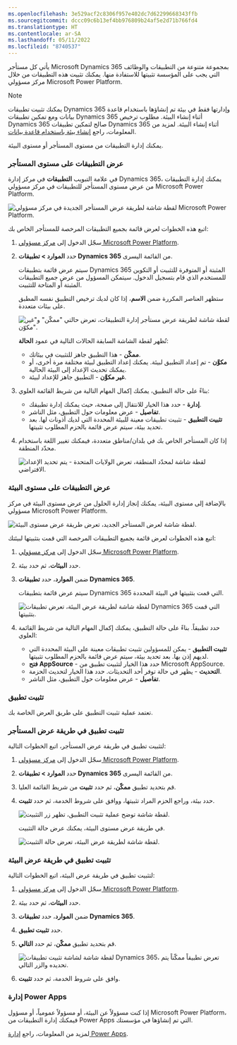 ```yaml
---
ms.openlocfilehash: 3e529acf2c8306f957e402dc7d62299668343ffb
ms.sourcegitcommit: dccc09c6b13ef4bb976809b24af5e2d71b766fd4
ms.translationtype: HT
ms.contentlocale: ar-SA
ms.lasthandoff: 05/11/2022
ms.locfileid: "8740537"
---
```

يأتي كل مستأجر ‪Microsoft Dynamics 365‬ بمجموعة متنوعة من التطبيقات والوظائف التي يجب على المؤسسة تثبيتها للاستفادة منها. يمكنك تثبيت هذه التطبيقات من خلال مركز مسؤولي Microsoft Power Platform.

> [!NOTE]
> يمكنك تثبيت تطبيقات Dynamics 365 وإدارتها فقط في بيئة تم إنشاؤها باستخدام قاعدة بيانات ومع تمكين تطبيقات Dynamics 365 أثناء إنشاء البيئة. مطلوب ترخيص Dynamics 365 صالح لتمكين تطبيقات Dynamics 365 أثناء إنشاء البيئة. لمزيد من المعلومات، راجع [إنشاء بيئة باستخدام قاعدة بيانات](/power-platform/admin/create-environment#create-an-environment-with-a-database).

يمكنك إدارة التطبيقات من مستوى المستأجر أو مستوى البيئة.

### <a name="tenant-level-view-of-apps"></a>عرض التطبيقات على مستوى المستأجر

في علامة التبويب **التطبيقات** في مركز إدارة Dynamics 365، يمكنك إدارة التطبيقات من عرض مستوى المستأجر للتطبيقات في مركز مسؤولي Microsoft Power Platform. 

![لقطة شاشة لطريقة عرض المستأجر الجديدة في مركز مسؤولي Microsoft Power Platform.](../media/5-unit-app-management-tenant-view-sm.png "طريقة عرض المستأجر الجديدة")

اتبع هذه الخطوات لعرض قائمة بجميع التطبيقات المرخصة للمستأجر الخاص بك:

1. سجّل الدخول إلى [مركز مسؤولي Microsoft Power Platform](https://admin.powerplatform.microsoft.com).

2. حدد **الموارد > تطبيقات Dynamics 365** من القائمة اليسرى.

   سيتم عرض قائمة بتطبيقات Dynamics 365 المثبتة أو المتوفرة للتثبيت أو التكوين للمستخدم الذي قام بتسجيل الدخول. سيتمكن المسؤول من عرض جميع التطبيقات المثبتة أو المتاحة للتثبيت.

   ستظهر العناصر المكررة ضمن **الاسم**، إذا كان لديك ترخيص التطبيق نفسه المطبق على بيئات متعددة.

    ![لقطة شاشة لطريقة عرض مستأجر إدارة التطبيقات، تعرض حالتي "ممكّن" و"غير مكوّن".](../media/5-unit-app-management-install-app-4.png "إدارة طريقة عرض مستأجر التطبيقات")

   تُظهر لقطة الشاشة السابقة الحالات التالية في عمود **الحالة**:

   - **ممكّن** - هذا التطبيق جاهز للتثبيت في بيئاتك. 
   - **مكوَّن** - تم إعداد التطبيق لبيئة. يمكنك إعداد التطبيق لبيئة مختلفة مرة أخرى، أو يمكنك تحديث الإعداد إلى البيئة الحالية.
   - **غير مكوَّن** - التطبيق جاهز للإعداد لبيئة.

3. بناءً على حالة التطبيق، يمكنك إكمال المهام التالية من شريط القائمة العلوي:

    - **إدارة** - حدد هذا الخيار للانتقال إلى صفحة، حيث يمكنك إدارة تطبيقك. 
    - **تفاصيل** - عرض معلومات حول التطبيق، مثل الناشر.
    - **تثبيت التطبيق** - تثبيت تطبيقات معينة للبيئة المحددة التي لديك أذونات لها. بعد تحديد بيئة، سيتم عرض قائمة بالحزم المطلوب تثبيتها.

4. إذا كان المستأجر الخاص بك في بلدان/مناطق متعددة، فيمكنك تغيير اللغة باستخدام محدّد المنطقة.

     ![لقطة شاشة لمحدّد المنطقة، تعرض الولايات المتحدة - يتم تحديد الإعداد الافتراضي.](../media/5-unit-app-management-region-select.png "تحديد منطقة")

### <a name="environment-level-view-of-apps"></a>عرض التطبيقات على مستوى البيئة

بالإضافة إلى مستوى البيئة، يمكنك إنجاز إدارة الحلول من عرض مستوى البيئة في مركز مسؤولي Microsoft Power Platform.

![لقطة شاشة لعرض المستأجر الجديد، تعرض طريقة عرض مستوى البيئة.](../media/5-unit-app-management-environment-view-sm.png "طريقة عرض المستأجر الجديدة 2") 

اتبع هذه الخطوات لعرض قائمة بجميع التطبيقات المرخصة التي قمت بتثبيتها لبيئتك:

1. سجّل الدخول إلى [مركز مسؤولي Microsoft Power Platform](https://admin.powerplatform.microsoft.com).

2. حدد **البيئات**، ثم حدد بيئة.

3. ضمن **الموارد**، حدد **تطبيقات Dynamics 365**.

   سيتم عرض قائمة بتطبيقات Dynamics 365 التي قمت بتثبيتها في البيئة المحددة.

   ![لقطة شاشة لطريقة عرض البيئة، تعرض تطبيقات Dynamics 365 التي قمت بتثبيتها.](../media/5-unit-app-management-environment-view.png "طريقة عرض البيئة")

4. حدد تطبيقاً. بناءً على حالة التطبيق، يمكنك إكمال المهام التالية من شريط القائمة العلوي:

    - **تثبيت التطبيق** - يمكن للمسؤولين تثبيت تطبيقات معينة على البيئة المحددة التي لديهم إذن بها. بعد تحديد بيئة، سيتم عرض قائمة بالحزم المطلوب تثبيتها.
    - **فتح AppSource** - حدد هذا الخيار لتثبيت تطبيق من Microsoft AppSource.
    - **التحديث** - يظهر في حالة توفر أحد التحديثات. حدد هذا الخيار لتحديث الحزمة.
    - **تفاصيل** - عرض معلومات حول التطبيق، مثل الناشر.

### <a name="install-an-app"></a>تثبيت تطبيق
تعتمد عملية تثبيت التطبيق على طريق العرض الخاصة بك.

### <a name="install-an-app-in-the-tenant-view"></a>تثبيت تطبيق في طريقة عرض المستأجر
لتثبيت تطبيق في طريقة عرض المستأجر، اتبع الخطوات التالية:

1. سجّل الدخول إلى [مركز مسؤولي Microsoft Power Platform](https://admin.powerplatform.microsoft.com).

2. حدد **الموارد > تطبيقات Dynamics 365** من القائمة اليسرى.

3. قم بتحديد تطبيق **ممكّن**، ثم حدد **تثبيت** من شريط القائمة العليا. 

4. حدد بيئة، وراجع الحزم المراد تثبيتها، ووافق على شروط الخدمة، ثم حدد **تثبيت**.

   ![لقطة شاشة توضح عملية تثبيت التطبيق، تظهر زر التثبيت.](../media/5-unit-app-management-install-app-2.png "تثبيت التطبيق")

   في طريقة عرض مستوى البيئة، يمكنك عرض حالة التثبيت.

   ![لقطة شاشة لطريقة عرض البيئة، تعرض حالة التثبيت.](../media/5-unit-app-management-environment-view-3.png "طريقة عرض البيئة 3")

### <a name="install-an-app-in-the-environment-view"></a>تثبيت تطبيق في طريقة عرض البيئة
لتثبيت تطبيق في طريقة عرض البيئة، اتبع الخطوات التالية:

1. سجّل الدخول إلى [مركز مسؤولي Microsoft Power Platform](https://admin.powerplatform.microsoft.com).

2. حدد **البيئات**، ثم حدد بيئة.

3. ضمن **الموارد**، حدد **تطبيقات Dynamics 365**.

4. حدد **تثبيت تطبيق**. 

5. قم بتحديد تطبيق **ممكّن**، ثم حدد **التالي**.

   ![لقطة شاشة لشاشة تثبيت تطبيقات Dynamics 365، تعرض تطبيقاً ممكّناً يتم تحديده والزر التالي.](../media/5-unit-app-management-install-app-env-view.png "تحديد تطبيق ممكّن")

6. وافق على شروط الخدمة، ثم حدد **تثبيت**.

### <a name="manage-power-apps"></a>إدارة Power Apps

إذا كنت مسؤولاً عن البيئة، أو مسؤولاً عمومياً، أو مسؤول Microsoft Power Platform، فيمكنك إدارة التطبيقات من Power Apps التي تم إنشاؤها في مؤسستك.

لمزيد من المعلومات، راجع [إدارة Power Apps](/power-apps/powerapps-overview).
